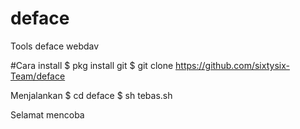 # deface
Tools deface webdav



#Cara install
$ pkg install git
$ git clone https://github.com/sixtysix-Team/deface


Menjalankan
$ cd deface
$ sh tebas.sh

Selamat mencoba
